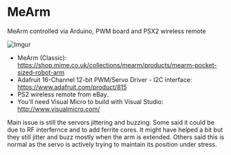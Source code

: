 # MeArm
MeArm controlled via Arduino, PWM board and PSX2 wireless remote

![Imgur](https://i.imgur.com/TlcY6Lq.jpg)

* MeArm (Classic): https://shop.mime.co.uk/collections/mearm/products/mearm-pocket-sized-robot-arm
* Adafruit 16-Channel 12-bit PWM/Servo Driver - I2C interface: https://www.adafruit.com/product/815
* PS2 wireless remote from eBay.
* You'll need Visual Micro to build with Visual Studio: http://www.visualmicro.com/

Main issue is still the servors jittering and buzzing. Some said it could be due to RF interfernce and to add ferrite cores. It might have helped a bit but they still jitter and buzz mostly when the arm is extended. Others said this is normal as the servo is actively trying to maintain its position under stress.
